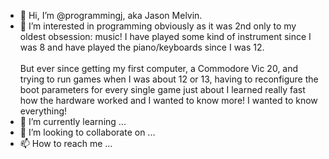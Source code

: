 - 👋 Hi, I’m @programmingj, aka Jason Melvin.
- 👀 I’m interested in programming obviously as it was 2nd only to my oldest obsession: music! I have played some kind of instrument since I was 8 and have played the piano/keyboards since I was 12. <br /><br />But ever since getting my first computer, a Commodore Vic 20, and trying to run games when I was about 12 or 13, having to reconfigure the boot parameters for every single game just about I learned really fast how the hardware worked and I wanted to know more! I wanted to know everything!
- 🌱 I’m currently learning ...
- 💞️ I’m looking to collaborate on ...
- 📫 How to reach me ...

<!---
programmingj/programmingj is a ✨ special ✨ repository because its `README.md` (this file) appears on your GitHub profile.
You can click the Preview link to take a look at your changes.
--->
